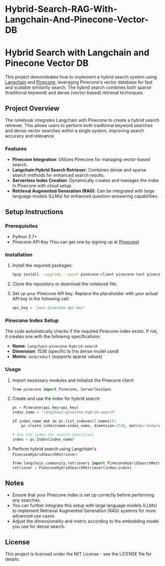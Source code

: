 # Hybrid-Search-RAG-With-Langchain-And-Pinecone-Vector-DB


# Hybrid Search with Langchain and Pinecone Vector DB

This project demonstrates how to implement a hybrid search system using [Langchain](https://python.langchain.com/en/latest/) and [Pinecone](https://www.pinecone.io/), leveraging Pinecone's vector database for fast and scalable similarity search. The hybrid search combines both sparse (traditional keyword) and dense (vector-based) retrieval techniques.

## Project Overview

The notebook integrates Langchain with Pinecone to create a hybrid search retriever. This allows users to perform both traditional keyword searches and dense vector searches within a single system, improving search accuracy and relevance.

### Features

- **Pinecone Integration**: Utilizes Pinecone for managing vector-based search.
- **Langchain Hybrid Search Retriever**: Combines dense and sparse search methods for enhanced search results.
- **Serverless Index Creation**: Dynamically creates and manages the index in Pinecone with cloud setup.
- **Retrieval Augmented Generation (RAG)**: Can be integrated with large language models (LLMs) for enhanced question-answering capabilities.

## Setup Instructions

### Prerequisites

- Python 3.7+
- Pinecone API Key (You can get one by signing up at [Pinecone](https://www.pinecone.io/))

### Installation

1. Install the required packages:
   ```bash
   %pip install --upgrade --quiet pinecone-client pinecone-text pinecone-notebooks
   ```

2. Clone the repository or download the notebook file.

3. Set up your Pinecone API key:
   Replace the placeholder with your actual API key in the following cell:
   ```python
   api_key = "your-pinecone-api-key"
   ```

### Pinecone Index Setup

The code automatically checks if the required Pinecone index exists. If not, it creates one with the following specifications:
- **Name**: `langchain-pinecone-hybrid-search`
- **Dimension**: 1536 (specific to the dense model used)
- **Metric**: `dotproduct` (supports sparse values)

### Usage

1. Import necessary modules and initialize the Pinecone client:
   ```python
   from pinecone import Pinecone, ServerlessSpec
   ```

2. Create and use the index for hybrid search:
   ```python
   pc = Pinecone(api_key=api_key)
   index_name = "langchain-pinecone-hybrid-search"
   
   if index_name not in pc.list_indexes().names():
       pc.create_index(name=index_name, dimension=1536, metric="dotproduct", spec=ServerlessSpec(cloud="aws", region="us-east-1"))

   # Use the index for search operations
   index = pc.Index(index_name)
   ```

3. Perform hybrid search using Langchain's `PineconeHybridSearchRetriever`:
   ```python
   from langchain_community.retrievers import PineconeHybridSearchRetriever
   retriever = PineconeHybridSearchRetriever(index=index)
   ```

## Notes

- Ensure that your Pinecone index is set up correctly before performing any searches.
- You can further integrate this setup with large language models (LLMs) to implement Retrieval Augmented Generation (RAG) systems for more advanced use cases.
- Adjust the dimensionality and metric according to the embedding model you use for dense search.

## License

This project is licensed under the MIT License - see the LICENSE file for details.
